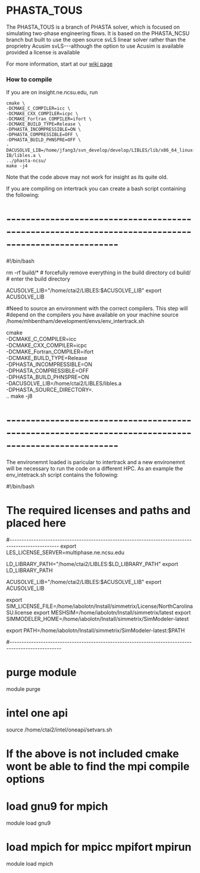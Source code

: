 # PHASTA_TOUS #

The PHASTA_TOUS is a branch of PHASTA solver, which is focused on simulating 
two-phase engineering flows. It is based on the PHASTA_NCSU branch but built to use the open source
svLS linear solver rather than the proprietry Acusim svLS---although the option to use Acusim is
available provided a license is available

For more information, start at our
[wiki page](http://bolotnov.ne.ncsu.edu/index.php?n=Main.HomePage)



### How to compile ###


If you are on insight.ne.ncsu.edu, run

    cmake \
    -DCMAKE_C_COMPILER=icc \
    -DCMAKE_CXX_COMPILER=icpc \
    -DCMAKE_Fortran_COMPILER=ifort \
    -DCMAKE_BUILD_TYPE=Release \
    -DPHASTA_INCOMPRESSIBLE=ON \
    -DPHASTA_COMPRESSIBLE=OFF \
    -DPHASTA_BUILD_PHNSPRE=OFF \
    -DACUSOLVE_LIB=/home/jfang3/svn_develop/develop/LIBLES/lib/x86_64_linux-IB/libles.a \
    ../phasta-ncsu/
    make -j4

Note that the code above may not work for insight as its quite old. 


If you are compiling on intertrack you can create a bash script containing the following:
# ---------------------------------------------------------------------------------------------------
#!/bin/bash

rm -rf build/*  # forcefully remove everything in the build directory
cd build/       # enter the build directory

ACUSOLVE_LIB="/home/ctai2/LIBLES:$ACUSOLVE_LIB"
export ACUSOLVE_LIB


#Need to source an environment with the correct compilers. This step will
#depend on the compilers you have available on your machine
source /home/mhbentham/development/envs/env_intertrack.sh


cmake \
-DCMAKE_C_COMPILER=icc \
-DCMAKE_CXX_COMPILER=icpc \
-DCMAKE_Fortran_COMPILER=ifort \
-DCMAKE_BUILD_TYPE=Release \
-DPHASTA_INCOMPRESSIBLE=ON \
-DPHASTA_COMPRESSIBLE=OFF \
-DPHASTA_BUILD_PHNSPRE=ON \
-DACUSOLVE_LIB=/home/ctai2/LIBLES/libles.a \
-DPHASTA_SOURCE_DIRECTORY=. \
..
make -j8
# ---------------------------------------------------------------------------------------------------

The environemnt loaded is paricular to intertrack and a new environemnt will be necessary to run the
code on a different HPC.
As an example the env_intetrack.sh script contains the following:

#!/bin/bash

# The required licenses and paths and placed here
#--------------------------------------------------------------------------------------------------
export LES_LICENSE_SERVER=multiphase.ne.ncsu.edu

LD_LIBRARY_PATH="/home/ctai2/LIBLES:$LD_LIBRARY_PATH"
export LD_LIBRARY_PATH

ACUSOLVE_LIB="/home/ctai2/LIBLES:$ACUSOLVE_LIB"
export ACUSOLVE_LIB

export SIM_LICENSE_FILE=/home/iabolotn/Install/simmetrix/License/NorthCarolinaSU.license
export MESHSIM=/home/iabolotn/Install/simmetrix/latest
export SIMMODELER_HOME=/home/iabolotn/Install/simmetrix/SimModeler-latest

export PATH=/home/iabolotn/Install/simmetrix/SimModeler-latest:$PATH

#---------------------------------------------------------------------------------------------------

# purge module
module purge

# intel one api
source /home/ctai2/intel/oneapi/setvars.sh
# If the above is not included cmake wont be able to find the mpi compile options

# load gnu9 for mpich
module load gnu9
# load mpich for mpicc mpifort mpirun
module load mpich




